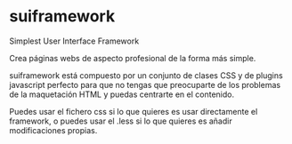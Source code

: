 suiframework
============

Simplest User Interface Framework

Crea páginas webs de aspecto profesional de la forma más simple. 

suiframework está compuesto por un conjunto de clases CSS y de plugins javascript perfecto para que no tengas
que preocuparte de los problemas de la maquetación HTML y puedas centrarte en el contenido.

Puedes usar el fichero css si lo que quieres es usar directamente el framework, o puedes usar el .less si lo que quieres
es añadir modificaciones propias.
